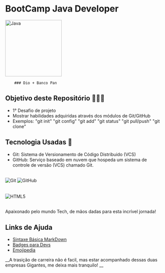 # BootCamp Java Developer 
<img align="center" height="180em" alt="Java" src="https://cdn.jsdelivr.net/gh/devicons/devicon/icons/java/java-original.svg" />

        ### Dio + Banco Pan

## Objetivo deste Repositório 👨🏼‍💻

- 1° Desafio de projeto
- Mostrar habilidades adquiridas através dos módulos de Git/GitHub
- Exemplos: "git init" "git config" "git add" "git status" "git pull/push" "git clone"

## Tecnologia Usadas 🚀

- Git: Sistema de Versionamento de Código Distribuido (VCS)
- GitHub: Serviço baseado em nuvem que hospeda um sistema de controle de versão (VCS) chamado Git.

<div style="display: inline_block"><br/>
        <img align="center" alt="Git" src="https://img.shields.io/badge/Git-E34F26?style=for-the-badge&logo=git&logoColor=white" />
        <img align="center" alt="GitHub" src="https://img.shields.io/badge/GitHub-100000?style=for-the-badge&logo=github&logoColor=white" />
</div><br/>

<div style="display: inline_block"><br/>
    <img align="center" alt="HTML5" src="https://media.licdn.com/dms/image/C4D22AQEVVvSPpo0Qkg/feedshare-shrink_2048_1536/0/1676584625658?e=2147483647&v=beta&t=br4yEjSBJkOQFNvkwAkf-8FVSmXDnX7-8XHLqj1dm-g" /> 
</div><br/>

Apaixonado pelo mundo Tech, de mãos dadas para esta incrível jornada!

## Links de Ajuda

- [Sintaxe Básica MarkDown](https://markdown.net.br/sintaxe-basica/?utm_content=cmp-true/)
- [Badges para Devs](https://dev.to/envoy_/150-badges-for-github-pnk/)
- [Emojipedia](https://emojipedia.org/)

__A trasição de carreira não é facil, mas estar acompanhado dessas duas empresas Gigantes, me deixa mais tranquilo! __
